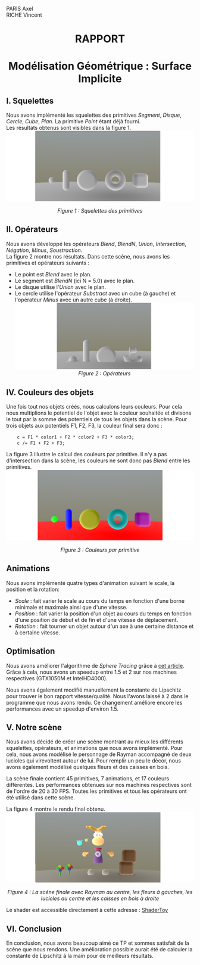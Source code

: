 PARIS Axel  
RICHE Vincent

# <center> RAPPORT </center>
# <center> Modélisation Géométrique : Surface Implicite </center>

## I. Squelettes

Nous avons implémenté les squelettes des primitives *Segment*, *Disque*, *Cercle*, *Cube*, *Plan*. La primitive *Point* étant déjà fourni.  
Les résultats obtenus sont visibles dans la figure 1.
![Figure 1 : Squelettes](Skelettes.png)
*<center>Figure 1 : Squelettes des primitives</center>*

## II. Opérateurs
Nous avons développé les opérateurs *Blend*, *BlendN*, *Union*, *Intersection*, *Négation*, *Minus*, *Soustraction*.  
La figure 2 montre nos résultats. Dans cette scène, nous avons les primitives et opérateurs suivants :
- Le point est *Blend* avec le plan.
- Le segment est *BlendN* (ici N = 5.0) avec le plan.
- Le disque utilise l'*Union* avec le plan.
- Le cercle utilise l'opérateur *Substract* avec un cube (à gauche) et l'opérateur *Minus* avec un autre cube (à droite). 
![Figure 2 : Opérateurs](Operateurs.png)
*<center>Figure 2 : Opérateurs</center>*

## IV. Couleurs des objets

Une fois tout nos objets créés, nous calculons leurs couleurs. Pour cela nous multiplions le potentiel de l'objet avec la couleur souhaitée et divisons le tout par la somme des potentiels de tous les objets dans la scène. Pour trois objets aux potentiels F1, F2, F3, la couleur final sera donc : 

```
    c = F1 * color1 + F2 * color2 + F3 * color3;
    c /= F1 + F2 + F3;
```

La figure 3 illustre le calcul des couleurs par primitive. Il n'y a pas d'intersection dans la scène, les couleurs ne sont donc pas *Blend* entre les primitives.
![Figure 3 : Couleurs](Couleurs.png)
*<center>Figure 3 : Couleurs par primitive</center>*

## Animations

Nous avons implémenté quatre types d'animation suivant le scale, la position et la rotation:
- *Scale* : fait varier le scale au cours du temps en fonction d'une borne minimale et maximale ainsi que d'une vitesse. 
- *Position* : fait varier la position d'un objet au cours du temps en fonction d'une position de début et de fin et d'une vitesse de déplacement.
- *Rotation* : fait tourner un objet autour d'un axe à une certaine distance et à  certaine vitesse.

## Optimisation

Nous avons améliorer l'algorithme de *Sphere Tracing* grâce à [cet article](http://erleuchtet.org/~cupe/permanent/enhanced_sphere_tracing.pdf).
Grâce à cela, nous avons un speedup entre 1.5 et 2 sur nos machines respectives (GTX1050M et IntelHD4000).

Nous avons également modifié manuellement la constante de Lipschitz pour trouver le bon rapport vitesse/qualité. Nous l'avons laissé à 2 dans le programme que nous avons rendu. Ce changement améliore encore les performances avec un speedup d'environ 1.5.


## V. Notre scène
Nous avons décidé de créer une scène montrant au mieux les différents squelettes, opérateurs, et animations que nous avons implémenté. Pour cela, nous avons modélisé le personnage de Rayman accompagné de deux lucioles qui virevoltent autour de lui. Pour remplir un peu le décor, nous avons également modélisé quelques fleurs et des caisses en bois.

La scène finale contient 45 primitives, 7 animations, et 17 couleurs différentes. Les performances obtenues sur nos machines respectives sont de l'ordre de 20 à 30 FPS. Toutes les primitives et tous les opérateurs ont été utilisé dans cette scène.

La figure 4 montre le rendu final obtenu.
![Figure 4 : Scène](Scene.png)
*<center>Figure 4 : La scène finale avec Rayman au centre, les fleurs à gauches, les lucioles au centre et les caisses en bois à droite</center>*

Le shader est accessible directement à cette adresse : [ShaderToy](https://goo.gl/4yXEWc)

## VI. Conclusion
En conclusion, nous avons beaucoup aimé ce TP et sommes satisfait de la scène que nous rendons.
Une amélioration possible aurait été de calculer la constante de Lipschitz à la main pour de meilleurs résultats.